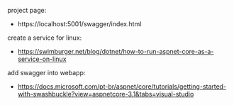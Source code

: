 project page:
- https://localhost:5001/swagger/index.html

create a service for linux: 
- https://swimburger.net/blog/dotnet/how-to-run-aspnet-core-as-a-service-on-linux

add swagger into webapp:
- https://docs.microsoft.com/pt-br/aspnet/core/tutorials/getting-started-with-swashbuckle?view=aspnetcore-3.1&tabs=visual-studio